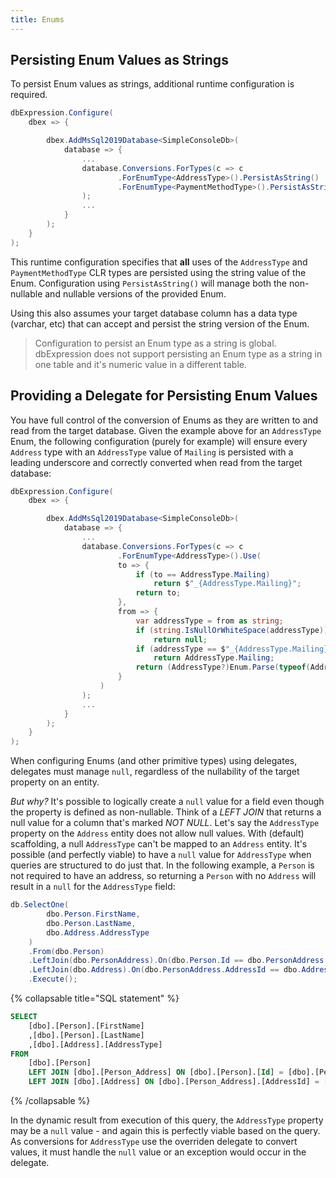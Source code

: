 ```yaml
---
title: Enums
---
```


## Persisting Enum Values as Strings
To persist Enum values as strings, additional runtime configuration is required.

```csharp
dbExpression.Configure(
    dbex => {

        dbex.AddMsSql2019Database<SimpleConsoleDb>(
            database => {
                ...
                database.Conversions.ForTypes(c => c
                        .ForEnumType<AddressType>().PersistAsString()
                        .ForEnumType<PaymentMethodType>().PersistAsString()
                );
                ...
            }
        );
    }
);
```

This runtime configuration specifies that **all** uses of the ```AddressType``` and ```PaymentMethodType``` CLR types are persisted using the string value of the Enum.  Configuration using ```PersistAsString()``` will manage both the non-nullable and nullable versions of the provided Enum.

Using this also assumes your target database column has a data type (varchar, etc) that can accept and persist the string version of the Enum.

> Configuration to persist an Enum type as a string is global.  dbExpression does not support persisting an Enum type as a string in one table and it's numeric value in a different table.

## Providing a Delegate for Persisting Enum Values
You have full control of the conversion of Enums as they are written to and read from the target database.  Given the example above for an ```AddressType``` Enum, the following configuration (purely for example) will ensure every ```Address``` type with an ```AddressType``` value of ```Mailing``` is persisted with a leading underscore and correctly converted when read from the target database:

```csharp
dbExpression.Configure(
    dbex => {

        dbex.AddMsSql2019Database<SimpleConsoleDb>(
            database => {
                ...
                database.Conversions.ForTypes(c => c
                        .ForEnumType<AddressType>().Use(
                        to => {
                            if (to == AddressType.Mailing)
                                return $"_{AddressType.Mailing}";
                            return to;
                        },
                        from => {
                            var addressType = from as string;
                            if (string.IsNullOrWhiteSpace(addressType))
                                return null;
                            if (addressType == $"_{AddressType.Mailing}")
                                return AddressType.Mailing;
                            return (AddressType?)Enum.Parse(typeof(AddressType), addressType, true);
                        }
                    )
                );
                ...
            }
        );
    }
);
```

When configuring Enums (and other primitive types) using delegates, delegates must manage ```null```, regardless of the nullability of the target property on an entity.

*But why?* It's possible to logically create a ```null``` value for a field even though the property is defined as non-nullable.  Think of a *LEFT JOIN* that returns a null value for a column that's marked *NOT NULL*.    Let's say the ```AddressType``` property on the ```Address``` entity does not allow null values.  With (default) scaffolding, a null ```AddressType``` can't be mapped to an ```Address``` entity. It's possible (and perfectly viable) to have a ```null``` value for ```AddressType``` when queries are structured to do just that.  In the following example, a ```Person``` is not required to have an address, so returning a ```Person``` with no ```Address``` will result in a ```null``` for the ```AddressType``` field:

```csharp
db.SelectOne(
        dbo.Person.FirstName,
        dbo.Person.LastName,
        dbo.Address.AddressType
    )
    .From(dbo.Person)
    .LeftJoin(dbo.PersonAddress).On(dbo.Person.Id == dbo.PersonAddress.PersonId)
    .LeftJoin(dbo.Address).On(dbo.PersonAddress.AddressId == dbo.Address.Id)
    .Execute();
```

{% collapsable title="SQL statement" %}
```sql
SELECT
	[dbo].[Person].[FirstName]
	,[dbo].[Person].[LastName]
	,[dbo].[Address].[AddressType]
FROM
	[dbo].[Person]
	LEFT JOIN [dbo].[Person_Address] ON [dbo].[Person].[Id] = [dbo].[Person_Address].[PersonId]
	LEFT JOIN [dbo].[Address] ON [dbo].[Person_Address].[AddressId] = [dbo].[Address].[Id];
```
{% /collapsable %}

In the dynamic result from execution of this query, the ```AddressType``` property may be a ```null``` value - and again this is perfectly viable based on the query. As conversions for ```AddressType``` use the overriden delegate to convert values, it must handle the ```null``` value or an exception would occur in the delegate.

                

